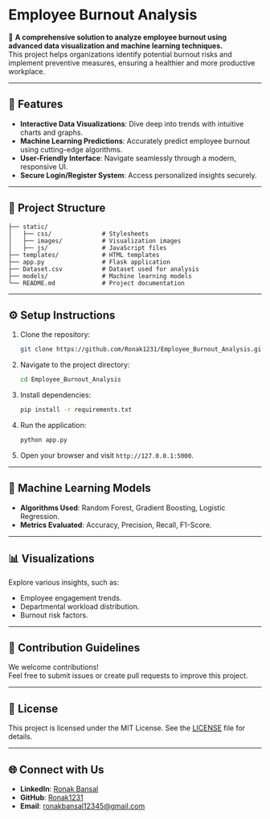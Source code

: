 
# Employee Burnout Analysis

🚀 **A comprehensive solution to analyze employee burnout using advanced data visualization and machine learning techniques.**  
This project helps organizations identify potential burnout risks and implement preventive measures, ensuring a healthier and more productive workplace.

---

## 🌟 Features

- **Interactive Data Visualizations**: Dive deep into trends with intuitive charts and graphs.
- **Machine Learning Predictions**: Accurately predict employee burnout using cutting-edge algorithms.
- **User-Friendly Interface**: Navigate seamlessly through a modern, responsive UI.
- **Secure Login/Register System**: Access personalized insights securely.

---

## 📁 Project Structure

```plaintext
├── static/
│   ├── css/              # Stylesheets
│   ├── images/           # Visualization images
│   ├── js/               # JavaScript files
├── templates/            # HTML templates
├── app.py                # Flask application
├── Dataset.csv           # Dataset used for analysis
├── models/               # Machine learning models
└── README.md             # Project documentation
```

---

## ⚙️ Setup Instructions

1. Clone the repository:
   ```bash
   git clone https://github.com/Ronak1231/Employee_Burnout_Analysis.git
   ```
2. Navigate to the project directory:
   ```bash
   cd Employee_Burnout_Analysis
   ```
3. Install dependencies:
   ```bash
   pip install -r requirements.txt
   ```
4. Run the application:
   ```bash
   python app.py
   ```
5. Open your browser and visit `http://127.0.0.1:5000`.

---

## 🧠 Machine Learning Models

- **Algorithms Used**: Random Forest, Gradient Boosting, Logistic Regression.
- **Metrics Evaluated**: Accuracy, Precision, Recall, F1-Score.

---

## 📊 Visualizations

Explore various insights, such as:
- Employee engagement trends.
- Departmental workload distribution.
- Burnout risk factors.

---

## 🤝 Contribution Guidelines

We welcome contributions!  
Feel free to submit issues or create pull requests to improve this project.

---

## 📄 License

This project is licensed under the MIT License. See the [LICENSE](LICENSE) file for details.

---

## 🌐 Connect with Us

- **LinkedIn**: [Ronak Bansal](https://www.linkedin.com/in/ronak-bansal-715605253/)
- **GitHub**: [Ronak1231](https://github.com/Ronak1231)
- **Email**: [ronakbansal12345@gmail.com](mailto:ronakbansal12345@gmail.com)
